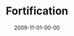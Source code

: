 ---
layout: message
category: message
series: "The Garden"
title: "Fortification"
date: 2009-11-01-00-00
message_id: 588
sc-permalink-url: "http://soundcloud.com/crdschurch/fortification"
audio: "http://s3.amazonaws.com/crossroads-media/messages/audio/Garden4.mp3"
audio-duration: "34:05"
description: "Brian Tome discusses why it's important for us to be resilient and patiently active, even in the midst of a storm."
video: "http://s3.amazonaws.com/crossroads-media/messages/video/Garden4.mp4"
video-duration: "34:05"
yt-embed-url: "//www.youtube.com/embed/GvYJfW0w5Uc"
video-image: "http://s3.amazonaws.com/crossroads-media/images/Garden4-still.jpg"
program: "http://s3.amazonaws.com/crossroads-media/documents/10-11_31-01_09Program.pdf"
notes-description: ""
notes: "http://s3.amazonaws.com/crossroads-media/documents/SN_11-1_09.pdf"
notes-title: "Fortification (Study Notes)"
tag: 
 - patience
 - waiting
 - storm
 - tome
 - growth
explicit: false
---